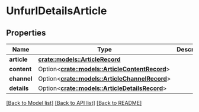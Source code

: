 # UnfurlDetailsArticle

## Properties

Name | Type | Description | Notes
------------ | ------------- | ------------- | -------------
**article** | [**crate::models::ArticleRecord**](ArticleRecord.md) |  | 
**content** | Option<[**crate::models::ArticleContentRecord**](ArticleContentRecord.md)> |  | [optional]
**channel** | Option<[**crate::models::ArticleChannelRecord**](ArticleChannelRecord.md)> |  | [optional]
**details** | Option<[**crate::models::ArticleDetailsRecord**](ArticleDetailsRecord.md)> |  | [optional]

[[Back to Model list]](../README.md#documentation-for-models) [[Back to API list]](../README.md#documentation-for-api-endpoints) [[Back to README]](../README.md)



